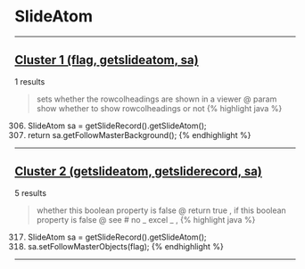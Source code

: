 # SlideAtom

***

## [Cluster 1 (flag, getslideatom, sa)](./1)
1 results
> sets whether the rowcolheadings are shown in a viewer @ param show whether to show rowcolheadings or not 
{% highlight java %}
306. SlideAtom sa = getSlideRecord().getSlideAtom();
307. return sa.getFollowMasterBackground();
{% endhighlight %}

***

## [Cluster 2 (getslideatom, getsliderecord, sa)](./2)
5 results
> whether this boolean property is false @ return true , if this boolean property is false @ see # no _ excel _ , 
{% highlight java %}
317. SlideAtom sa = getSlideRecord().getSlideAtom();
318. sa.setFollowMasterObjects(flag);
{% endhighlight %}

***

